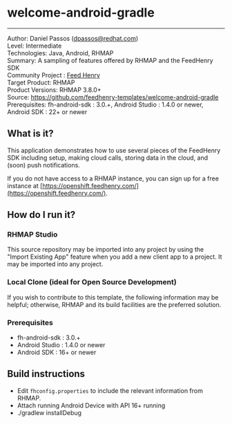 # welcome-android-gradle
---------
Author: Daniel Passos (dpassos@redhat.com)   
Level: Intermediate   
Technologies: Java, Android, RHMAP   
Summary: A sampling of features offered by RHMAP and the FeedHenry SDK   
Community Project : [Feed Henry](http://feedhenry.org)   
Target Product: RHMAP   
Product Versions: RHMAP 3.8.0+   
Source: https://github.com/feedhenry-templates/welcome-android-gradle   
Prerequisites: fh-android-sdk : 3.0.+, Android Studio : 1.4.0 or newer, Android SDK : 22+ or newer   

## What is it?

This application demonstrates how to use several pieces of the FeedHenry SDK including setup, making cloud calls, storing data in the cloud, and (soon) push notifications.

If you do not have access to a RHMAP instance, you can sign up for a free instance at [https://openshift.feedhenry.com/](https://openshift.feedhenry.com/).

## How do I run it?

### RHMAP Studio

This source repository may be imported into any project by using the "Import Existing App" feature when you add a new client app to a project.  It may be imported into any project.

### Local Clone (ideal for Open Source Development)
If you wish to contribute to this template, the following information may be helpful; otherwise, RHMAP and its build facilities are the preferred solution.

###  Prerequisites
 * fh-android-sdk : 3.0.+
 * Android Studio : 1.4.0 or newer
 * Android SDK : 16+ or newer

## Build instructions
 * Edit `fhconfig.properties` to include the relevant information from RHMAP.
 * Attach running Android Device with API 16+ running
 * ./gradlew installDebug

